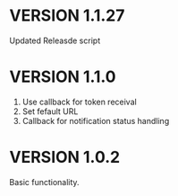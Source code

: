 # VERSION 1.1.27
Updated Releasde script

# VERSION 1.1.0

1. Use callback for token receival
2. Set fefault URL
3. Callback for notification status handling

# VERSION 1.0.2

Basic functionality.

